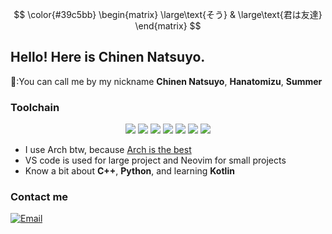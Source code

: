 $$
\color{#39c5bb}
\begin{matrix}
\large\text{そう} & \large\text{君は友達}
\end{matrix}
$$

## Hello! Here is Chinen Natsuyo.

👋:You can call me by my nickname **Chinen Natsuyo**, **Hanatomizu**, **Summer**

### Toolchain

<div align="center">
  <img src="https://img.shields.io/badge/Arch_Linux-blue?style=for-the-badge&logo=archlinux&logoColor=aliceblue&logoSize=auto">
  <img src="https://img.shields.io/badge/Visual_Studio_Code-blue?style=for-the-badge&logo=visualstudiocode&logoColor=aliceblue&logoSize=auto&color=%23007ACC">
  <img src="https://img.shields.io/badge/NeoVim-blue?style=for-the-badge&logo=neovim&logoColor=aliceblue&logoSize=auto&color=%2357A143">
  <img src="https://img.shields.io/badge/C%2B%2B-blue?style=for-the-badge&logo=cplusplus&logoColor=aliceblue&logoSize=auto&color=%2300599C">
  <img src="https://img.shields.io/badge/python-blue?style=for-the-badge&logo=python&logoColor=aliceblue&logoSize=auto&color=%233776AB">
  <img src="https://img.shields.io/badge/Kotlin-blue?style=for-the-badge&logo=kotlin&logoColor=aliceblue&logoSize=auto&color=%237F52FF">
  <img src="https://img.shields.io/badge/ZSH-blue?style=for-the-badge&logo=zsh&logoColor=aliceblue&logoSize=auto&color=%23F15A24">
</div>

- I use Arch btw, because [Arch is the best](https://wiki.archlinux.org/title/Arch_is_the_best)
- VS code is used for large project and Neovim for small projects
- Know a bit about **C++**, **Python**, and learning **Kotlin**

### Contact me

[![Email](https://img.shields.io/badge/chart11from21%40outlook.com-blue?style=for-the-badge&logo=microsoftoutlook&logoColor=aliceblue&logoSize=auto&color=%230078D4)](mailto:chart11from21@outlook.com)
